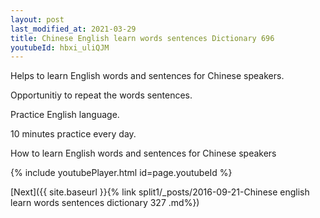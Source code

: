 ```yaml
---
layout: post
last_modified_at: 2021-03-29
title: Chinese English learn words sentences Dictionary 696 
youtubeId: hbxi_uliQJM
---
```

 
 
Helps to learn English words and sentences for Chinese speakers.

Opportunitiy to repeat the words sentences. 

Practice English language. 
 
10 minutes practice every day. 
 
How to learn English words and sentences for Chinese speakers 
 
{% include youtubePlayer.html id=page.youtubeId %}
 
 
[Next]({{ site.baseurl }}{% link  split1/_posts/2016-09-21-Chinese english learn words sentences dictionary 327 .md%})
 

